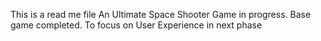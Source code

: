 This is a read me file
An Ultimate Space Shooter Game in progress.
Base game completed. To focus on User Experience in next phase
